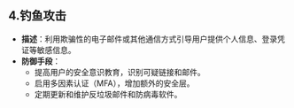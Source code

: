 ## **4.钓鱼攻击**

- **描述**：利用欺骗性的电子邮件或其他通信方式引导用户提供个人信息、登录凭证等敏感信息。
- **防御手段**：
  - 提高用户的安全意识教育，识别可疑链接和邮件。
  - 启用多因素认证（MFA），增加额外的安全层。
  - 定期更新和维护反垃圾邮件和防病毒软件。